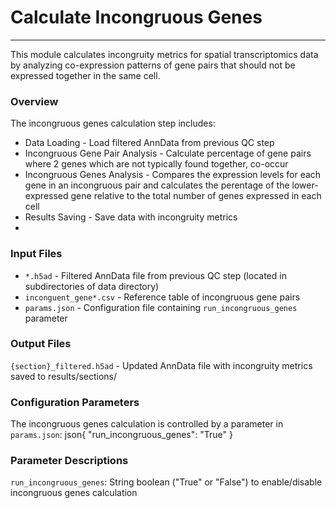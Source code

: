 # Calculate Incongruous Genes
---
This module calculates incongruity metrics for spatial transcriptomics data by analyzing co-expression patterns of gene pairs that should not be expressed together in the same cell.

### Overview
The incongruous genes calculation step includes:

- Data Loading - Load filtered AnnData from previous QC step
- Incongruous Gene Pair Analysis - Calculate percentage of gene pairs where 2 genes which are not typically found together, co-occur
- Incongruous Genes Analysis - Compares the expression levels for each gene in an incongruous pair and calculates the perentage of the lower-expressed gene relative to the total number of genes expressed in each cell
- Results Saving - Save data with incongruity metrics
- 
### Input Files

- `*.h5ad` - Filtered AnnData file from previous QC step (located in subdirectories of data directory)
- `inconguent_gene*.csv` - Reference table of incongruous gene pairs
- `params.json` - Configuration file containing `run_incongruous_genes` parameter
  
### Output Files

`{section}_filtered.h5ad` - Updated AnnData file with incongruity metrics saved to results/sections/

### Configuration Parameters
The incongruous genes calculation is controlled by a parameter in `params.json`:
json{
  "run_incongruous_genes": "True"
  }

### Parameter Descriptions

`run_incongruous_genes`: String boolean ("True" or "False") to enable/disable incongruous genes calculation

